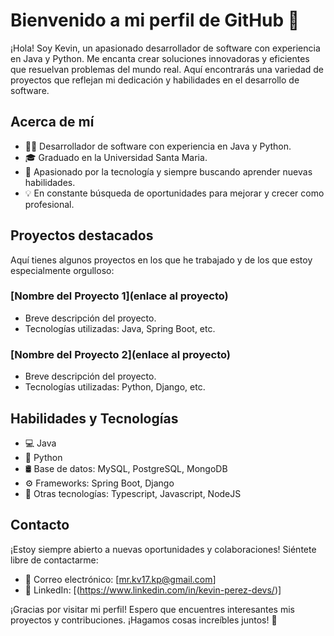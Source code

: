 # Bienvenido a mi perfil de GitHub 👋

¡Hola! Soy Kevin, un apasionado desarrollador de software con experiencia en Java y Python. Me encanta crear soluciones innovadoras y eficientes que resuelvan problemas del mundo real. Aquí encontrarás una variedad de proyectos que reflejan mi dedicación y habilidades en el desarrollo de software.

## Acerca de mí

- 👨‍💻 Desarrollador de software con experiencia en Java y Python.
- 🎓 Graduado en la Universidad Santa Maria.
- 🚀 Apasionado por la tecnología y siempre buscando aprender nuevas habilidades.
- 💡 En constante búsqueda de oportunidades para mejorar y crecer como profesional.

## Proyectos destacados

Aquí tienes algunos proyectos en los que he trabajado y de los que estoy especialmente orgulloso:

### [Nombre del Proyecto 1](enlace al proyecto)
- Breve descripción del proyecto.
- Tecnologías utilizadas: Java, Spring Boot, etc.

### [Nombre del Proyecto 2](enlace al proyecto)
- Breve descripción del proyecto.
- Tecnologías utilizadas: Python, Django, etc.

## Habilidades y Tecnologías

- 💻 Java
- 🐍 Python
- 🛢️ Base de datos: MySQL, PostgreSQL, MongoDB
- ⚙️ Frameworks: Spring Boot, Django
- 🚀 Otras tecnologías: Typescript, Javascript, NodeJS

## Contacto

¡Estoy siempre abierto a nuevas oportunidades y colaboraciones! Siéntete libre de contactarme:

- 📧 Correo electrónico: [mr.kv17.kp@gmail.com]
- 💼 LinkedIn: [(https://www.linkedin.com/in/kevin-perez-devs/)]

¡Gracias por visitar mi perfil! Espero que encuentres interesantes mis proyectos y contribuciones. ¡Hagamos cosas increíbles juntos! 🚀
